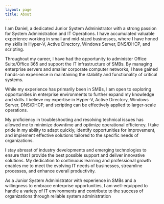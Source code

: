 ```yaml
---
layout: page
title: About
---
```

<p>I am Daniel, a dedicated Junior System Administrator with a strong passion for System Administration and IT Operations. I have accumulated valuable experience working in small and mid-sized businesses, where I have honed my skills in Hyper-V, Active Directory, Windows Server, DNS/DHCP, and scripting.

Throughout my career, I have had the opportunity to administer Office Suite/Office 365 and support the IT infrastructure of SMBs. By managing enterprise servers and smaller  corporate computer networks, I have gained hands-on experience in maintaining the stability and functionality of critical systems.

While my experience has primarily been in SMBs, I am open to exploring opportunities in enterprise environments to further expand my knowledge and skills. I believe my expertise in Hyper-V, Active Directory, Windows Server, DNS/DHCP, and scripting can be effectively applied to larger-scale operations.

My proficiency in troubleshooting and resolving technical issues has allowed me to minimize downtime and optimize operational efficiency. I take pride in my ability to adapt quickly, identify opportunities for improvement, and implement effective solutions tailored to the specific needs of organizations.

I stay abreast of industry developments and emerging technologies to ensure that I provide the best possible support and deliver innovative solutions. My dedication to continuous learning and professional growth enables me to meet the evolving IT needs of businesses, streamline processes, and enhance overall productivity.

As a Junior System Administrator with experience in SMBs and a willingness to embrace enterprise opportunities, I am well-equipped to handle a variety of IT environments and contribute to the success of organizations through reliable system administration</p>
